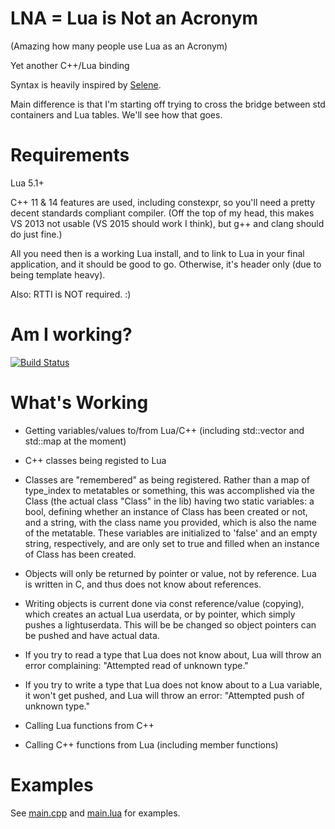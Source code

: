 LNA = Lua is Not an Acronym
=====
(Amazing how many people use Lua as an Acronym)

Yet another C++/Lua binding

Syntax is heavily inspired by <a href="https://github.com/jeremyong/Selene">Selene</a>.

Main difference is that I'm starting off trying to cross the bridge between 
std containers and Lua tables. We'll see how that goes. 

Requirements
============
Lua 5.1+

C++ 11 & 14 features are used, including constexpr, so you'll need a pretty decent standards compliant compiler. (Off the top of my head, this makes VS 2013 not usable (VS 2015 should work I think), but g++ and clang should do just fine.)

All you need then is a working Lua install, and to link to Lua in your final application, and it should be good to go.
Otherwise, it's header only (due to being template heavy).

Also: RTTI is NOT required. :)

Am I working?
=============
[![Build Status](https://travis-ci.org/dabbertorres/LNA.svg)](https://travis-ci.org/dabbertorres/LNA)

What's Working
==============
- Getting variables/values to/from Lua/C++
(including std::vector and std::map at the moment)

- C++ classes being registed to Lua
- Classes are "remembered" as being registered. Rather than a map of type_index to metatables or something, this was accomplished via the Class (the actual class "Class" in the lib) having two static variables: a bool, defining whether an instance of Class<YourClass> has been created or not, and a string, with the class name you provided, which is also the name of the metatable. These variables are initialized to 'false' and an empty string, respectively, and are only set to true and filled when an instance of Class<YourClass> has been created.

- Objects will only be returned by pointer or value, not by reference. Lua is written in C, and thus does not know about references.
- Writing objects is current done via const reference/value (copying), which creates an actual Lua userdata, or by pointer, which simply pushes a lightuserdata. This will be be changed so object pointers can be pushed and have actual data.

- If you try to read a type that Lua does not know about, Lua will throw an error complaining: "Attempted read of unknown type."
- If you try to write a type that Lua does not know about to a Lua variable, it won't get pushed, and Lua will throw an error: "Attempted push of unknown type."

- Calling Lua functions from C++

- Calling C++ functions from Lua (including member functions)

Examples
========
See <a href="https://github.com/dabbertorres/luapp/blob/master/main.cpp">main.cpp</a> and <a href="https://github.com/dabbertorres/luapp/blob/master/main.lua">main.lua</a> for examples.
